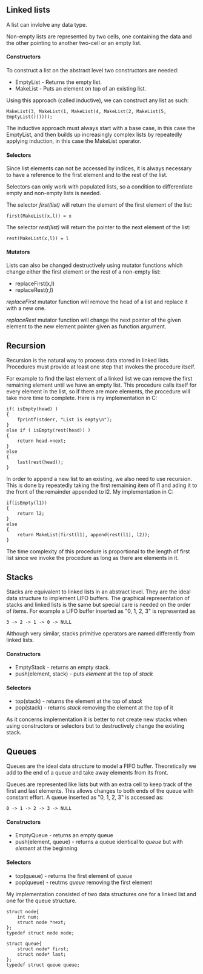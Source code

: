 ## Linked lists
A list can invlolve any data type.

Non-empty lists are represented by two cells, one
containing the data and the other pointing to another two-cell
or an empty list.

#### Constructors
To construct a list on the abstract level two constructors are needed:
* EmptyList - Returns the empty list.
* MakeList  - Puts an element on top of an existing list.

Using this approach (called inductive), we can construct any list as such:
	
	MakeList(3, MakeList(1, MakeList(4, MakeList(2, MakeList(5, EmptyList())))));

The inductive approach must always start with a base case, in this case the EmptyList,
and then builds up increasingly complex lists by repeatedly applying induction, in
this case the MakeList operator.

#### Selectors
Since list elements can not be accessed by indices, it is always necessary to have 
a reference to the first element and to the rest of the list.

Selectors can only work with populated lists, so a condition to 
differentiate empty and non-empty lists is needed.

The selector *first(list)* will return the element of the first
element of the list:

	first(MakeList(x,l)) = x

The selector *rest(list)* will return the pointer to the next element of
the list:
	
	rest(MakeList(x,l)) = l


#### Mutators
Lists can also be changed destructively using mutator functions
which change either the first element or the rest of a non-empty list:
* replaceFirst(x,l)
* replaceRest(r,l)

*replaceFirst* mutator function will remove the head of a list
and replace it with a new one.

*replaceRest* mutator function will change the next pointer of the 
given element to the new element pointer given as function argument.

## Recursion

Recursion is the natural way to process data stored in 
linked lists. Procedures must provide at least one step that
invokes the procedure itself.

For example to find the last element of a linked list
we can remove the first remaining element until we
have an empty list. This procedure calls itself for every element
in the list, so if there are more elements, the procedure will take
more time to complete. Here is my implementation in C:

	if( isEmpty(head) )
	{
		fprintf(stderr, "List is empty\n");
	}
	else if ( isEmpty(rest(head)) )
	{
		return head->next;
	}
	else
	{
		last(rest(head));
	}


In order to append a new list to an existing, we also need to use recursion.
This is done by repeatedly taking the first remaining item of l1 and ading it to the front 
of the remainder appended to l2. My implementation in C:

	if(isEmpty(l1))
	{
		return l2;
	}
	else
	{
		return MakeList(first(l1), append(rest(l1), l2));
	}

The time complexity of this procedure is proportional to the length of first list
since we invoke the procedure as long as there are elements in it.

## Stacks
Stacks are equivalent to linked lists in an abstract level. They are
the ideal data structure to implement LIFO buffers. The graphical
representation of stacks and linked lists is the same but special care is
needed on the order of items. For example a LIFO buffer inserted as
"0, 1, 2, 3" is represented as 

	3 -> 2 -> 1 -> 0 -> NULL

Although very similar, stacks primitive operators are named
differently from linked lists.

#### Constructors

* EmptyStack - returns an empty stack.
* push(element, stack) - puts *element* at the top of *stack*

#### Selectors

* top(stack) - returns the element at the top of *stack*
* pop(stack) - returns *stack* removing the element at the top of it

As it concerns implementation it is better to not create new stacks when
using constructors or selectors but to destructively change the existing stack.

## Queues
Queues are the ideal data structure to model a FIFO buffer. Theoretically we
add to the end of a queue and take away elements from its front.

Queues are represented like lists but with an extra cell to keep track
of the first and last elements. This allows changes to both ends of the queue
with constant effort. A queue inserted as "0, 1, 2, 3" is accessed as:

	0 -> 1 -> 2 -> 3 -> NULL

#### Constructors
* EmptyQueue - returns an empty queue
* push(element, queue) - returns a queue identical to *queue* but with *element* at the beginning

#### Selectors
* top(queue) - returns the first element of *queue*
* pop(queue) - reutrns *queue* removing the first element

My implementation consisted of two data structures one for a linked list
and one for the queue structure.

	struct node{
		int num;
		struct node *next;
	};
	typedef struct node node;
	
	struct queue{
		struct node* first;
		struct node* last;
	};
	typedef struct queue queue;
